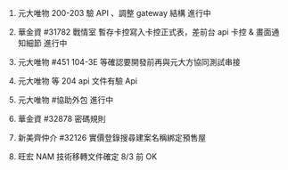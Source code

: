 1. 元大唯物 200-203 驗 API 、調整 gateway 結構 進行中
2. 華金資 #31782 戰情室 暫存卡控寫入卡控正式表，差前台 api 卡控 & 畫面通知細節 進行中
3. 元大唯物 #451 104-3E 等確認要開發前再與元大方協同測試串接
4. 元大唯物 等 204 api 文件有驗 Api
5. 元大唯物 #協助外包 進行中
6. 華金資 #32878 密碼規則
7. 新美齊仲介 #32126 實價登錄搜尋建案名稱綁定預售屋




3. 旺宏 NAM 技術移轉文件確定 8/3 前 OK
